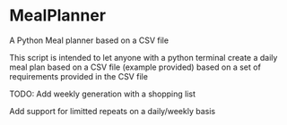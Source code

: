 # MealPlanner
A Python Meal planner based on a CSV file

This script is intended to let anyone with a python terminal create a daily meal plan based on a CSV file (example provided) based on a set of requirements provided in the CSV file

TODO: 
Add weekly generation with a shopping list

Add support for limitted repeats on a daily/weekly basis